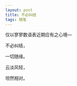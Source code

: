 ```yaml
---
layout: post
title: 不必纠结
tags: 随笔
---
```


仅以寥寥数语表近期应有之心境—

不必纠结，

一切随缘。

云淡风轻，

坦然相对。

